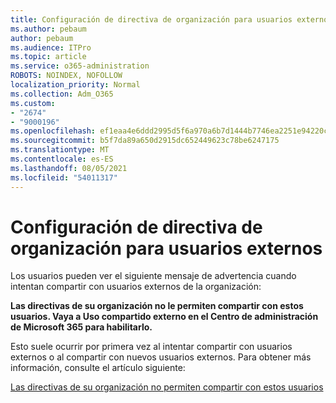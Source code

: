 ```yaml
---
title: Configuración de directiva de organización para usuarios externos
ms.author: pebaum
author: pebaum
ms.audience: ITPro
ms.topic: article
ms.service: o365-administration
ROBOTS: NOINDEX, NOFOLLOW
localization_priority: Normal
ms.collection: Adm_O365
ms.custom:
- "2674"
- "9000196"
ms.openlocfilehash: ef1eaa4e6ddd2995d5f6a970a6b7d1444b7746ea2251e94220c857b10da41d0d
ms.sourcegitcommit: b5f7da89a650d2915dc652449623c78be6247175
ms.translationtype: MT
ms.contentlocale: es-ES
ms.lasthandoff: 08/05/2021
ms.locfileid: "54011317"
---
```

# <a name="organization-policy-settings-for-external-users"></a>Configuración de directiva de organización para usuarios externos

Los usuarios pueden ver el siguiente mensaje de advertencia cuando intentan compartir con usuarios externos de la organización: 

   **Las directivas de su organización no le permiten compartir con estos usuarios. Vaya a Uso compartido externo en el Centro de administración de Microsoft 365 para habilitarlo.** 

Esto suele ocurrir por primera vez al intentar compartir con usuarios externos o al compartir con nuevos usuarios externos. Para obtener más información, consulte el artículo siguiente:

[Las directivas de su organización no permiten compartir con estos usuarios](https://docs.microsoft.com/sharepoint/support/administration/organization-policies-do-not-allow-you-to-share-with-users-error)






